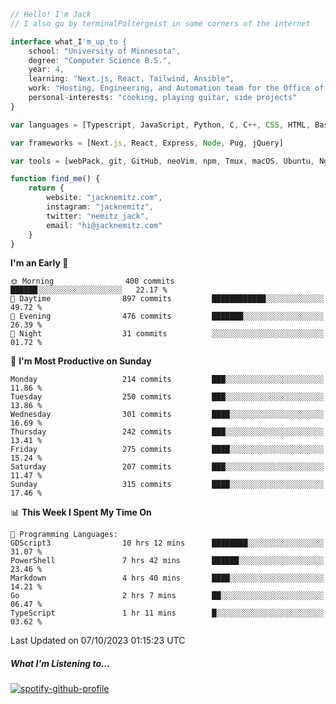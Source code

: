 ```typescript
// Hello! I'm Jack
// I also go by terminalPoltergeist in some corners of the internet

interface what_I'm_up_to {
    school: "University of Minnesota",
    degree: "Computer Science B.S.",
    year: 4,
    learning: "Next.js, React, Tailwind, Ansible",
    work: "Hosting, Engineering, and Automation team for the Office of Information Technology at UMN",
    personal-interests: "cooking, playing guitar, side projects"
}

var languages = [Typescript, JavaScript, Python, C, C++, CSS, HTML, Bash, VimScript]

var frameworks = [Next.js, React, Express, Node, Pug, jQuery]

var tools = [webPack, git, GitHub, neoVim, npm, Tmux, macOS, Ubuntu, Nginx, Ansible, Cloudflare, DigitalOcean]

function find_me() {
    return {
        website: "jacknemitz.com",
        instagram: "jacknemitz",
        twitter: "nemitz_jack",
        email: "hi@jacknemitz.com"
    }
}
```

<!--START_SECTION:waka-->
**I'm an Early 🐤** 

```text
🌞 Morning                400 commits         ██████░░░░░░░░░░░░░░░░░░░   22.17 % 
🌆 Daytime                897 commits         ████████████░░░░░░░░░░░░░   49.72 % 
🌃 Evening                476 commits         ███████░░░░░░░░░░░░░░░░░░   26.39 % 
🌙 Night                  31 commits          ░░░░░░░░░░░░░░░░░░░░░░░░░   01.72 % 
```
📅 **I'm Most Productive on Sunday** 

```text
Monday                   214 commits         ███░░░░░░░░░░░░░░░░░░░░░░   11.86 % 
Tuesday                  250 commits         ███░░░░░░░░░░░░░░░░░░░░░░   13.86 % 
Wednesday                301 commits         ████░░░░░░░░░░░░░░░░░░░░░   16.69 % 
Thursday                 242 commits         ███░░░░░░░░░░░░░░░░░░░░░░   13.41 % 
Friday                   275 commits         ████░░░░░░░░░░░░░░░░░░░░░   15.24 % 
Saturday                 207 commits         ███░░░░░░░░░░░░░░░░░░░░░░   11.47 % 
Sunday                   315 commits         ████░░░░░░░░░░░░░░░░░░░░░   17.46 % 
```


📊 **This Week I Spent My Time On** 

```text
💬 Programming Languages: 
GDScript3                10 hrs 12 mins      ████████░░░░░░░░░░░░░░░░░   31.07 % 
PowerShell               7 hrs 42 mins       ██████░░░░░░░░░░░░░░░░░░░   23.46 % 
Markdown                 4 hrs 40 mins       ████░░░░░░░░░░░░░░░░░░░░░   14.21 % 
Go                       2 hrs 7 mins        ██░░░░░░░░░░░░░░░░░░░░░░░   06.47 % 
TypeScript               1 hr 11 mins        █░░░░░░░░░░░░░░░░░░░░░░░░   03.62 % 
```


 Last Updated on 07/10/2023 01:15:23 UTC
<!--END_SECTION:waka-->

##### What I'm Listening to...

[![spotify-github-profile](https://spotify-github-profile.vercel.app/api/view?uid=jack.nemitz&cover_image=true&show_offline=true&bar_color=53b14f&bar_color_cover=false&background_color=121212FF)](https://spotify-github-profile.vercel.app/api/view?uid=jack.nemitz&redirect=true)

